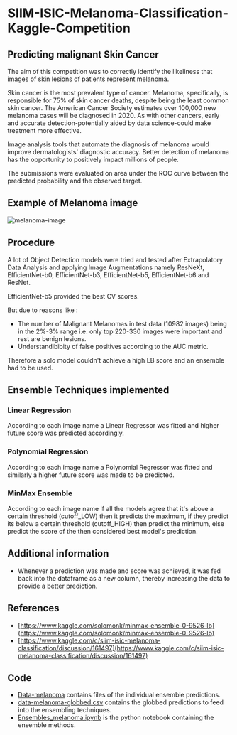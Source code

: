 # SIIM-ISIC-Melanoma-Classification-Kaggle-Competition
## Predicting malignant Skin Cancer
The aim of this competition was to correctly identify the likeliness that images of skin lesions of patients represent melanoma.

Skin cancer is the most prevalent type of cancer. Melanoma, specifically, is responsible for 75% of skin cancer deaths, despite being the least common skin cancer. The American Cancer Society estimates over 100,000 new melanoma cases will be diagnosed in 2020. As with other cancers, early and accurate detection-potentially aided by data science-could make treatment more effective.

Image analysis tools that automate the diagnosis of melanoma would improve dermatologists' diagnostic accuracy. Better detection of melanoma has the opportunity to positively impact millions of people.

The submissions were evaluated on area under the ROC curve between the predicted probability and the observed target.

## Example of Melanoma image
![melanoma-image](https://sa1s3optim.patientpop.com/assets/images/provider/photos/1505812.jpg)

## Procedure
A lot of Object Detection models were tried and tested after Extrapolatory Data Analysis and applying Image Augmentations namely ResNeXt, EfficientNet-b0, EfficientNet-b3, EfficientNet-b5, EfficientNet-b6 and ResNet.

EfficientNet-b5 provided the best CV scores.

But due to reasons like :
* The number of Malignant Melanomas in test data (10982 images) being in the 2%-3% range i.e. only top 220-330 images were important and rest are benign lesions.
* Understandibibity of false positives according to the AUC metric.

Therefore a solo model couldn't achieve a high LB score and an ensemble had to be used.

## Ensemble Techniques implemented 
### Linear Regression 

According to each image name a Linear Regressor was fitted and higher future score was predicted accordingly.

### Polynomial Regression

According to each image name a Polynomial Regressor was fitted and similarly a higher future score was made to be predicted.

### MinMax Ensemble

According to each image name if all the models agree that it's above a certain threshold (cutoff_LOW) then it predicts the maximum, if they predict its below a certain threshold (cutoff_HIGH) then predict the minimum, else predict the score of the then considered best model's prediction.

## Additional information 
* Whenever a prediction was made and score was achieved, it was fed back into the dataframe as a new column, thereby increasing the data to provide a better prediction.

## References 
* [https://www.kaggle.com/solomonk/minmax-ensemble-0-9526-lb](https://www.kaggle.com/solomonk/minmax-ensemble-0-9526-lb)
* [https://www.kaggle.com/c/siim-isic-melanoma-classification/discussion/161497](https://www.kaggle.com/c/siim-isic-melanoma-classification/discussion/161497)

## Code 
* [Data-melanoma](Data-melanoma) contains files of the individual ensemble predictions.
* [data-melanoma-globbed.csv](data-melanoma-globbed.csv) contains the globbed predictions to feed into the ensembling techniques.
* [Ensembles_melanoma.ipynb](Ensembles_melanoma.ipynb) is the python notebook containing the ensemble methods.
